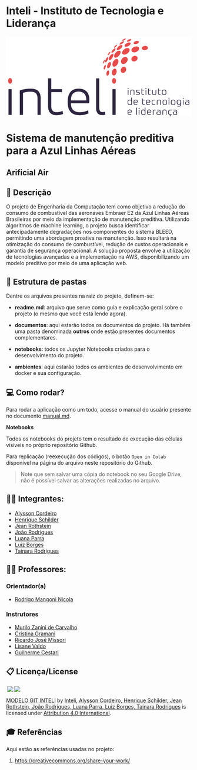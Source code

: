 # Inteli - Instituto de Tecnologia e Liderança 

<p align="center">
<a href= "https://www.inteli.edu.br/"><img src="documentos/outros/inteli.png" alt="Inteli - Instituto de Tecnologia e Liderança" border="0"></a>
</p>

# Sistema de manutenção preditiva para a Azul Linhas Aéreas

## Arificial Air

## 📝 Descrição

O projeto de Engenharia da Computação tem como objetivo a redução do consumo de combustível das aeronaves Embraer E2 da Azul Linhas Aéreas Brasileiras por meio da implementação de manutenção preditiva. Utilizando algoritmos de machine learning, o projeto busca identificar antecipadamente degradações nos componentes do sistema BLEED, permitindo uma abordagem proativa na manutenção. Isso resultará na otimização do consumo de combustível, redução de custos operacionais e garantia de segurança operacional. A solução proposta envolve a utilização de tecnologias avançadas e a implementação na AWS, disponibilizando um modelo preditivo por meio de uma aplicação web.

## 📁 Estrutura de pastas

Dentre os arquivos presentes na raiz do projeto, definem-se:

- <b>readme.md</b>: arquivo que serve como guia e explicação geral sobre o projeto (o mesmo que você está lendo agora).

- <b>documentos</b>: aqui estarão todos os documentos do projeto. Há também uma pasta denominada <b>outros</b> onde estão presentes documentos complementares.

- <b>notebooks</b>: todos os Jupyter Notebooks criados para o desenvolvimento do projeto.

- <b>ambientes</b>: aqui estarão todos os ambientes de desenvolvimento em docker e sua configuração.

## 💻 Como rodar?

Para rodar a aplicação como um todo, acesse o manual do usuário presente no documento [manual.md](./documentos/manual.md).

**Notebooks**

Todos os notebooks do projeto tem o resultado de execução das células visíveis no próprio repositório Github.

Para replicação (reexecução dos códigos), o botão `Open in Colab` disponível na página do arquivo neste repositório do Github.
> Note que sem salvar uma cópia do notebook no seu Google Drive, não é possível salvar as alterações realizadas no arquivo.

## :student: Integrantes: 
- <a href="">Alysson Cordeiro</a>
- <a href="">Henrique Schilder</a>
- <a href="">Jean Rothstein</a> 
- <a href="">João Rodrigues</a> 
- <a href="https://www.linkedin.com/in/luanadinamarcaparra/">Luana Parra</a>
- <a href="">Luiz Borges</a> 
- <a href="">Tainara Rodrigues</a>

## :teacher: Professores:
### Orientador(a) 
- <a href="https://www.linkedin.com/in/rodrigo-mangoni-nicola-537027158/">Rodrigo Mangoni Nicola</a>
### Instrutores
- <a href="https://www.linkedin.com/in/murilo-zanini-de-carvalho-0980415b/">Murilo Zanini de Carvalho</a>
- <a href="https://www.linkedin.com/in/cristinagramani/">Cristina Gramani</a> 
- <a href="https://www.linkedin.com/in/ricardo-jos%C3%A9-missori/">Ricardo José Missori</a> 
- <a href="https://www.linkedin.com/in/lisane-valdo/">Lisane Valdo</a>
- <a href="https://www.linkedin.com/in/gui-cestari/">Guilherme Cestari</a> 

## 📋 Licença/License

<img style="height:22px!important;margin-left:3px;vertical-align:text-bottom;" src="https://mirrors.creativecommons.org/presskit/icons/cc.svg?ref=chooser-v1"><img style="height:22px!important;margin-left:3px;vertical-align:text-bottom;" src="https://mirrors.creativecommons.org/presskit/icons/by.svg?ref=chooser-v1"><p xmlns:cc="http://creativecommons.org/ns#" xmlns:dct="http://purl.org/dc/terms/"><a property="dct:title" rel="cc:attributionURL" href="https://github.com/Spidus/Teste_Final_1">MODELO GIT INTELI</a> by <a rel="cc:attributionURL dct:creator" property="cc:attributionName" href="https://www.yggbrasil.com.br/vr">Inteli, Alysson Cordeiro, Henrique Schilder, Jean Rothstein, João Rodrigues, Luana Parra, Luiz Borges, Tainara Rodrigues</a> is licensed under <a href="http://creativecommons.org/licenses/by/4.0/?ref=chooser-v1" target="_blank" rel="license noopener noreferrer" style="display:inline-block;">Attribution 4.0 International</a>.</p>

## 🎓 Referências

Aqui estão as referências usadas no projeto:

1. <https://creativecommons.org/share-your-work/>
